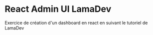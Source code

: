 # React Admin UI LamaDev

Exercice de création d'un dashboard en react en suivant le tutoriel de LamaDev
